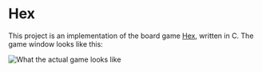 # Hex
This project is an implementation of the board game [Hex](https://en.wikipedia.org/wiki/Hex_(board_game)),
written in C. The game window looks like this:

![What the actual game looks like](https://i.imgur.com/ybZ5tGg.png)
